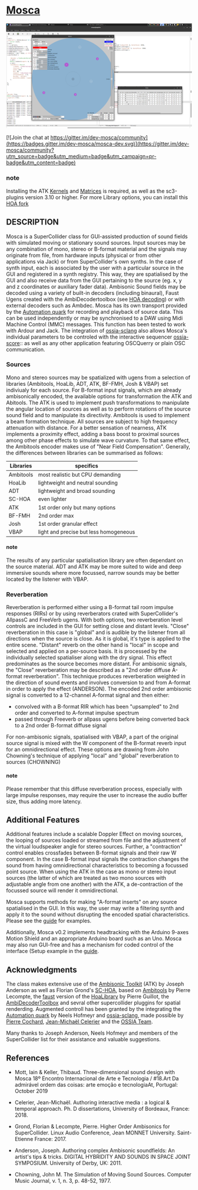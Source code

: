 # [Mosca](http://escuta.org/mosca)

[![MoscaScreenshot](HelpSource/MoscaScreenshot.png)](http://escuta.org/mosca) 

[![Join the chat at https://gitter.im/dev-mosca/community](https://badges.gitter.im/dev-mosca/mosca-dev.svg)](https://gitter.im/dev-mosca/community?utm_source=badge&utm_medium=badge&utm_campaign=pr-badge&utm_content=badge)

### note
Installing the ATK [Kernels](http://www.ambisonictoolkit.net/download/kernels) and [Matrices](http://www.ambisonictoolkit.net/download/matrices) is required, as well as the sc3-plugins version 3.10 or higher. For more Library options, you can install this [HOA fork](https://github.com/scrime-u-bordeaux/sc3-pluginsHOA)

## DESCRIPTION
Mosca is a SuperCollider class for GUI-assisted production of sound fields with simulated moving or stationary sound sources. Input sources may be any combination of mono, stereo or B-format material and the signals may originate from file, from hardware inputs (physical or from other applications via Jack) or from SuperCollider's own synths. In the case of synth input, each is associated by the user with a particular source in the GUI and registered in a synth registry. This way, they are spatialised by the GUI and also receive data from the GUI pertaining to the source (eg. x, y and z coordinates or auxiliary fader data). Ambisonic Sound fields may be decoded using a variety of built-in decoders (including binaural), Faust Ugens created with the AmbiDecodertoolbox (see [HOA decoding](https://github.com/florian-grond/SC-HOA/blob/master/HelpSource/Tutorials/Exercise_09_HOA_interfacing_VBAP_and_Ambisonics.schelp)) or with external decoders such as Ambdec. Mosca has its own transport provided by the [Automation quark](https://github.com/neeels/Automation) for recording and playback of source data. This can be used independently or may be synchronised to a DAW using Midi Machine Control (MMC) messages. This function has been tested to work with Ardour and Jack. The integration of [ossia-sclang](https://github.com/OSSIA/ossia-sclang) also allows Mosca's individual parameters to be controled with the interactive sequencer [ossia-score](https://ossia.io):: as well as any other application featuring OSCQuerry or plain OSC communication.

### Sources
Mono and stereo sources may be spatialized with ugens from a selection of libraries (Ambitools, HoaLib, ADT, ATK, BF-FMH, Josh & VBAP) set indiviualy for each source. For B-format input signals, which are already ambisonically encoded, the available options for transformation the ATK and Abitools. The ATK is used to implement push transformations to manipulate the angular location of sources as well as to perform rotations of the source sound field and to manipulate its directivity. Ambitools is used to implement a beam formation technique. All sources are subject to high frequency attenuation with distance. For a better sensation of nearness, ATK implements a proximity effect, adding a bass boost to proximal sources among other phase effects to simulate wave curvature. To that same effect, the Ambitools encoder makes use of "Near Field Compensation". Generally, the differences between libraries can be summarised as follows:

| Libraries | specifics                              |
|-----------|----------------------------------------|
| Ambitools | most realistic but CPU demanding       |
| HoaLib    | lightweight and neutral sounding       |
| ADT       | lightweight and broad sounding         |
| SC-HOA    | even lighter                           |
| ATK       | 1st order only but many options        |
| BF-FMH    | 2nd order max                          |
| Josh      | 1st order granular effect              |
| VBAP      | light and precise but less homogeneous |

#### note
The results of any particular spatialisation library are often dependant on the source material. ADT and ATK may be more suited to wide and deep immersive sounds where more focussed, narrow sounds may be better located by the listener with VBAP.

### Reverberation
Reverberation is performed either using a B-format tail room impulse responses (RIRs) or by using reverberators crated with SuperCollider's AllpassC and FreeVerb ugens. With both options, two reverberation level controls are included in the GUI for setting close and distant levels. "Close" reverberation in this case is "global" and is audible by the listener from all directions when the source is close. As it is global, it's type is applied to the entire scene. "Distant" reverb on the other hand is "local" in scope and selected and applied on a per-source basis. It is processed by the individually selected spatialiser along with the dry signal. This effect predominates as the source becomes more distant. For ambisonic signals, the "Close" reverberation may be described as a "2nd order diffuse A-format reverberation". This technique produces reverberation weighted in the direction of sound events and involves conversion to and from A-format in order to apply the effect (ANDERSON). The encoded 2nd order ambisonic signal is converted to a 12-channel A-format signal and then either:

* convolved with a B-format RIR which has been "upsampled" to 2nd order and converted to A-format impulse spectrum
* passed through Freeverb or allpass ugens before being converted back to a 2nd order B-format diffuse signal

For non-ambisonic signals, spatialised with VBAP, a part of the original source signal is mixed with the W component of the B-format reverb input for an omnidirectional effect. These options are drawing from John Chowning's technique of applying "local" and "global" reverberation to sources (CHOWNING)

#### note
Please remember that this diffuse reverberation process, especially with large impulse responses, may require the user to increase the audio buffer size, thus adding more latency.

## Additional Features
Additional features include a scalable Doppler Effect on moving sources, the looping of sources loaded or streamed from file and the adjustment of the virtual loudspeaker angle for stereo sources. Further, a "contraction" control enables crossfades between B-format signals and their raw W component. In the case B-format input signals the contraction changes the sound from having omnidirectional characteristics to becoming a focussed point source. When using the ATK in the case as mono or stereo input sources (the latter of which are treated as two mono sources with adjustable angle from one another) with the ATK, a de-contraction of the focussed source will render it omnidirectional.

Mosca supports methods for making "A-format inserts" on any source spatialised in the
GUI. In this way, the user may write a filtering synth and apply it to the sound without
disrupting the encoded spatial characteristics. Please see the
[guide](HelpSource/Guide/guide-Mosca) for examples.

Additionally, Mosca v0.2 implements headtracking with the Arduino 9-axes Motion Shield
and an appropriate Arduino board such as an Uno. Mosca may also run GUI-free and has a
mechanism for coded control of the interface (Setup example in the [guide](HelpSource/Guide/guide-Mosca).

## Acknowledgments

The class makes extensive use of the
[Ambisonic Toolkit](http://www.ambisonictoolkit.net) (ATK)
by Joseph Anderson as well as Florian Grond's
[SC-HOA](https://github.com/florian-grond/SC-HOA), based on
[Ambitools](https://github.com/sekisushai/ambitools) by
Pierre Lecompte, the [faust](https://github.com/CICM/HoaLibrary-Faust) version of
the [HoaLibrary](http://hoalibrary.mshparisnord.fr/en) by Pierre Guillot, the
[AmbiDecoderToolbox](https://bitbucket.org/ambidecodertoolbox/adt/src/master) and
sevral other supercollider pluggins for spatial renderding.
Augmented controll has been granted by the integrating the
[Automation quark](https://github.com/neeels/Automation) by Neels Hofmeyr
and [ossia-sclang](https://github.com/OSSIA/ossia-sclang), made possible by [Pierre Cochard](https://github.com/pchdev),
[Jean-Michaël Celerier](https://github.com/jcelerier) and the
[OSSIA Team](https://github.com/OSSIA).

Many thanks to Joseph Anderson, Neels Hofmeyr and members of the SuperCollider list for
their assistance and valuable suggestions.

## References

* Mott, Iain & Keller, Thibaud. Three-dimensional sound design with Mosca
18º Encontro Internacional de Arte e Tecnologia / #18.Art Da admirável ordem das coisas: arte emoção e tecnologiaAt, 
Portugal: October 2019

* Celerier, Jean-Michaël. Authoring interactive media : a logical & temporal
approach.
Ph. D dissertations, University of Bordeaux,
France: 2018.

* Grond, Florian & Lecompte, Pierre. Higher Order Ambisonics for
SuperCollider.
Linux Audio Conference, Jean MONNET University. Saint-Etienne
France: 2017.

* Anderson, Joseph. Authoring complex Ambisonic soundfields:
An artist's tips & tricks.
DIGITAL HYBRIDITY AND SOUNDS IN SPACE JOINT SYMPOSIUM. University of Derby,
UK: 2011.

* Chowning, John M. The Simulation of Moving Sound Sources.
Computer Music Journal, v. 1,
n. 3, p. 48-52, 1977.
